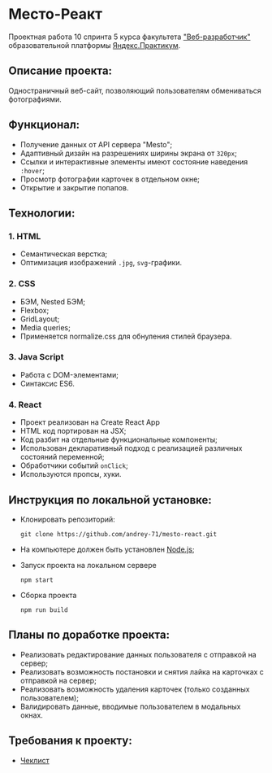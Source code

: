# Место-Реакт

Проектная работа 10 спринта 5 курса факультета ["Веб-разработчик"](https://practicum.yandex.ru/web/?utm_source=yandex&utm_medium=cpc&utm_campaign=Yan_Sch_RF_Webr_Razrab_Des_Intro_460&utm_content=sty_search:s_none:cid_56600998:gid_4359516496:pid_23387311960:aid_9838725511:crid_0:rid_:p_1:pty_premium:mty_syn:mkw_:dty_desktop:cgcid_0:rn_Москва:rid_213&utm_term=разработка%20web&yclid=4769457341696616776) образовательной платформы [Яндекс.Практикум](https://practicum.yandex.ru/).


## Описание проекта:
Одностраничный веб-сайт, позволяющий пользователям обмениваться фотографиями.


## Функционал:
* Получение данных от API сервера "Mesto";
* Адаптивный дизайн на разрешениях ширины экрана от `320px`;
* Ссылки и интерактивные элементы имеют состояние наведения `:hover`;
* Просмотр фотографии карточек в отдельном окне;
* Открытие и закрытие попапов.


## Технологии:

### 1. HTML
* Семантическая верстка;
* Оптимизация изображений `.jpg`, `svg`-графики.

### 2. CSS
* БЭМ, Nested БЭМ;
* Flexbox;
* GridLayout;
* Media queries;
* Применяется normalize.css для обнуления стилей браузера.

### 3. Java Script
* Работа с DOM-элементами;
* Синтаксис ES6.

### 4. React
* Проект реализован на Create React App
* HTML код портирован на JSX;
* Код разбит на отдельные функциональные компоненты;
* Использован декларативный подход с реализацией различных состояний переменной;
* Обработчики событий `onClick`;
* Используются пропсы, хуки.


## Инструкция по локальной установке:
* Клонировать репозиторий:

    ```
    git clone https://github.com/andrey-71/mesto-react.git
    ```
* На компьютере должен быть установлен [Node.js](https://nodejs.org/en/download/);

* Запуск проекта на локальном сервере
  ```
  npm start
  ```
* Сборка проекта
  ```
  npm run build
  ```

## Планы по доработке проекта:
* Реализовать редактирование данных пользователя с отправкой на сервер;
* Реализовать возможность постановки и снятия лайка на карточках с отправкой на сервер;
* Реализовать возможность удаления карточек (только созданных пользователем);
* Валидировать данные, вводимые пользователем в модальных окнах.


## Требования к проекту:
* [Чеклист](https://code.s3.yandex.net/web-developer/checklists/new-program/checklist-10/index.html)




